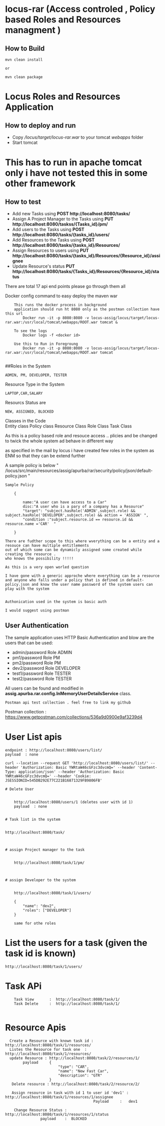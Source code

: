 # locus-rar (Access controled , Policy based Roles and Resources managment  )

## How to Build
```shel
mvn clean install

or 

mvn clean package
```
# Locus Roles and Resources Application

## How to deploy and run
- Copy */locus/target/locus-rar.war* to your tomcat *webapps* folder
-  Start tomcat

# This has to run in apache tomcat only i have not tested this in some other framework

## How to test
- Add new Tasks using **POST http://localhost:8080/tasks/**
- Assign A Project Manager to the Tasks using **PUT http://localhost:8080/taskss/{Tasks_id}/pm/**
- Add users to the Tasks using **POST http://localhost:8080/tasks/{tasks_id}/users/**
- Add Resources to the Tasks using **POST http://localhost:8080/tasks/{tasks_id}/Resources/**
- Assign Resources to users using **PUT http://localhost:8080/tasks/{tasks_id}/Resources/{Resource_id}/assignee**
- Update Resource's status **PUT http://localhost:8080/tasks/{Tasks_id}/Resources/{Resource_id}/status**


There are total 17 api end points please go through them all 



Docker config command to easy deploy the maven war

```
    This runs the docker process in background
    application should run ht 8080 only as the postman collection have this url
        Docker run -it -p 8080:8080 -v locus-assig/locus/target/locus-rar.war:/usr/local/tomcat/webapps/ROOT.war tomcat &

    To see the logs  
        Docker logs -f <docker id>  

    Use this to Run in Foregroung
        Docker run -it -p 8080:8080 -v locus-assig/locus/target/locus-rar.war:/usr/local/tomcat/webapps/ROOT.war tomcat 


```

##Roles in the System 

	ADMIN, PM, DEVELOPER, TESTER


Resource Type in the System

	LAPTOP,CAR,SALARY

Resourcs Status are 

	NEW, ASSIGNED, BLOCKED


Classes in the Code     
    Entity class 
    Policy class
    Resource Class
    Role    Class
    Task    Class


As this is a policy based role and resouce access .. plicies and be changed to twick the whole  system ad behave in different way 

as specified in the mail  by locus  i have created few roles in the system as ENM so that they can be extend further

A sample policy is below " /locus/src/main/resources/assig/apurba/rar/security/policy/json/default-policy.json "

```
Sample Policy

    {

        name:"A user can have access to a Car"
        disc:"A user who is a pary of a company has a Resource"
		"target": "subject.hasRole('ADMIN',subject.role) && subject.hasRole('DEVELOPER',subject.role) && action = 'ASSIGN' ",
        "condition :"subject.resource.id == resource.id && resource.name ='CAR'  " 

    }

```

    There are fudther scope to this where wverything can be a entity and a resouce can have multiple entitlements 
    out of which some can be dynamicly assigned some created while creating the resource .
    who knows the possibility !!!!! 

    As this is a very open worled question 

    I have gone with a generic approche where everything can be a resource and anyone who falls under a policy that is defined in default-policy.json and know the user name password of the system users can play with the system 


    Authonication used in the system is basic auth 
    
    I would suggest using postman








## User Authentication
The sample application uses HTTP Basic Authentication and blow are the users that can be used:
- admin/password	Role ADMIN
- pm1/password      Role PM
- pm2/password      Role PM
- dev2/password     Role DEVELOPER
- test1/password    Role TESTER
- test2/password    Role TESTER

All users can be found and modified in **assig.apurba.rar.config.InMemoryUserDetailsService** class.


```
Postman api test collection . feel free to link my github
```
Postman collection : https://www.getpostman.com/collections/536a9d0900e9af3239d4

# User List apis 

```
endpoint : http://localhost:8080/users/list/
payload  : none

curl --location --request GET 'http://localhost:8080/users/list/' --header 'Authorization: Basic YWRtaW46cGFzc3dvcmQ=' --header 'Content-Type: application/json' --header 'Authorization: Basic YWRtaW46cGFzc3dvcmQ=' --header 'Cookie: JSESSIONID=545DB292E77C221B16871329FB9806FB'

# Delete User


    http://localhost:8080/users/1 (deletes user with id 1)
    payload  : none


# Task list in the system


http://localhost:8080/task/



# assign Project manager to the task


    http://localhost:8080/task/1/pm/



# assign Developer to the system 


    http://localhost:8080/task/1/users/

    {
	    "name": "dev2",
    	"roles": ["DEVELOPER"]
    }

    same for othe roles 

```


# List the users for a task (given the task id is known)
```
http://localhost:8080/task/1/users/

```

# Task APi
```
    Task View       :  http://localhost:8080/task/1/
    Task Delete     :  http://localhost:8080/task/1/
    
```

# Resource Apis 

```
  Create a Resource with known task id : http://localhost:8080/task/1/resources/
  Listes the Resource for task one  :  http://localhost:8080/task/1/resources/
  update Resource : http://localhost:8080/task/2/resources/1/ 
        payload     {
                        "type": "CAR",
                        "name": "New Fast Car",
                        "description": "GTR"
                    }
   Delete resource : http://localhost:8080/task/2/resource/2/

   Assign resource in task with id 1 to user id 'dev1' :  http://localhost:8080/task/1/resources/1/assignee 
                                        Payload     :   dev1

    Change Resource Status :  http://localhost:8080/task/1/resources/1/status
                payload    :  BLOCKED  
```


